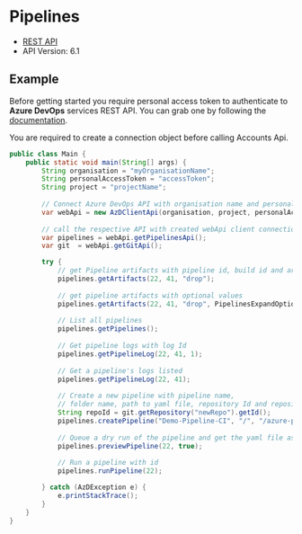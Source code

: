 # Pipelines

- [REST API](https://docs.microsoft.com/en-us/rest/api/azure/devops/pipelines/?view=azure-devops-rest-6.1)
- API Version: 6.1

## Example

Before getting started you require personal access token to authenticate to **Azure DevOps** services REST API.
You can grab one by following the [documentation](https://docs.microsoft.com/en-us/azure/devops/organizations/accounts/use-personal-access-tokens-to-authenticate?WT.mc_id=docs-github-dbrown&view=azure-devops&tabs=preview-page).

You are required to create a connection object before calling Accounts Api.

```java
public class Main {
    public static void main(String[] args) {
        String organisation = "myOrganisationName";
        String personalAccessToken = "accessToken";
        String project = "projectName";
        
        // Connect Azure DevOps API with organisation name and personal access token.
        var webApi = new AzDClientApi(organisation, project, personalAccessToken);
    
        // call the respective API with created webApi client connection object;
        var pipelines = webApi.getPipelinesApi();
        var git  = webApi.getGitApi();

        try {
            // get Pipeline artifacts with pipeline id, build id and artifact name
            pipelines.getArtifacts(22, 41, "drop");
            
            // get pipeline artifacts with optional values
            pipelines.getArtifacts(22, 41, "drop", PipelinesExpandOptions.SIGNEDCONTENT);
            
            // List all pipelines
            pipelines.getPipelines();
            
            // Get pipeline logs with log Id
            pipelines.getPipelineLog(22, 41, 1);
            
            // Get a pipeline's logs listed
            pipelines.getPipelineLog(22, 41);
            
            // Create a new pipeline with pipeline name,
            // folder name, path to yaml file, repository Id and repository name
            String repoId = git.getRepository("newRepo").getId();
            pipelines.createPipeline("Demo-Pipeline-CI", "/", "/azure-pipelines.yaml", repoId, "newRepo");
            
            // Queue a dry run of the pipeline and get the yaml file as a result
            pipelines.previewPipeline(22, true);
            
            // Run a pipeline with id
            pipelines.runPipeline(22);

        } catch (AzDException e) {
            e.printStackTrace();
        }
    }
}
```

